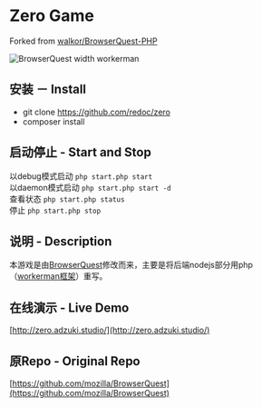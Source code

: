 # Zero Game
Forked from [walkor/BrowserQuest-PHP](https://github.com/walkor/BrowserQuest-PHP)

![BrowserQuest width workerman](https://github.com/walkor/BrowserQuest-PHP/blob/master/Web/img/screenshot.jpg?raw=true)

## 安装 － Install
+   git clone https://github.com/redoc/zero
+   composer install 

## 启动停止 - Start and Stop
以debug模式启动 ```php start.php start```  
以daemon模式启动 ```php start.php start -d```  
查看状态 ```php start.php status```  
停止 ```php start.php stop```  

## 说明 - Description
本游戏是由[BrowserQuest](https://github.com/mozilla/BrowserQuest)修改而来，主要是将后端nodejs部分用php（[workerman框架](https://github.com/walkor/workerman)）重写。

## 在线演示 - Live Demo
[http://zero.adzuki.studio/](http://zero.adzuki.studio/)

## 原Repo - Original Repo
[https://github.com/mozilla/BrowserQuest](https://github.com/mozilla/BrowserQuest)
